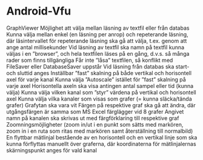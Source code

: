 # Android-Vfu
GraphViewer Möjlighet att välja mellan läsning av textfil eller från databas Kunna välja mellan enkel (en läsning per anrop) och repeterande läsning, där läsintervallet för repeterande läsning ska gå att välja, t.ex. genom att ange antal millisekunder Vid läsning av textfil ska namn på textfil kunna väljas i en ”browser”, och hela textfilen läses på en gång, d.v.s. så många rader som finns tillgängliga Får inte ”låsa” textfilen, så konflikt med FileSaver eller DatabaseSaver uppstår Vid läsning från databas ska start- och sluttid anges Inställbar ”fast” skalning på både vertikal och horisontell axel för varje kanal Kunna välja ”Autoscale” istället för ”fast” skalning på varje axel Horisontella axeln ska visa antingen antal sampel eller tid (kunna välja) Kunna välja vilken kanal som ”styr” värdena på vertikal och horisontell axel Kunna välja vilka kanaler som visas som grafer (= kunna släcka/tända grafer) Grafytan ska vara vit Färgen på respektive graf ska gå att ändra, där utgångsfärgen är samma som MS Excel färglägger vid 8 grafer Angivet namn på kanalen ska skrivas ut med färgförklaring till respektive graf Zoomningsmöjligheter (zoom in/ut i en punkt som sätts med markören, zoom in i en ruta som ritas med markören samt återställning till normalbild) En flyttbar mätlinjal bestående av en horisontell och en vertikal linje som ska kunna förflyttas manuellt över graferna, där koordinaterna för mätlinjalernas skärningspunkt anges för vald kanal

